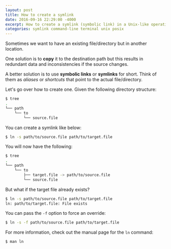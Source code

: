 ```yaml
---
layout: post
title: How to create a symlink
date: 2016-09-16 22:29:00 -4000
excerpt: How to create a symlink (symbolic link) in a Unix-like operating system.
categories: symlink command-line terminal unix posix
---
```


Sometimes we want to have an existing file/directory but in another location.

One solution is to **copy** it to the destination path but this results in redundant data and inconsistencies if the source changes.

A better solution is to use **symbolic links** or **symlinks** for short. Think of them as _aliases_ or _shortcuts_ that point to the actual file/directory.

Let's go over how to create one. Given the following directory structure:

```sh
$ tree
.
└── path
    └── to
        └── source.file
```

You can create a symlink like below:

```sh
$ ln -s path/to/source.file path/to/target.file
```

You will now have the following:

```sh
$ tree
.
└── path
    └── to
        ├── target.file -> path/to/source.file
        └── source.file
```

But what if the target file already exists?

```sh
$ ln -s path/to/source.file path/to/target.file
ln: path/to/target.file: File exists
```

You can pass the `-f` option to force an override:

```sh
$ ln -s -f path/to/source.file path/to/target.file
```

For more information, check out the manual page for the `ln` command:

```sh
$ man ln
```
